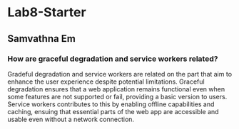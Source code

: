 # Lab8-Starter
## Samvathna Em
### How are graceful degradation and service workers related?

Gradeful degradation and service workers are related on the part that aim to enhance the user experience despite potential limitations. Graceful degradation ensures that a web application remains functional even when some features are not supported or fail, providing a basic version to users. Service workers contributes to this by enabling offline capabilities and caching, ensuing that essential parts of the web app are accessible and usable even without a network connection.
